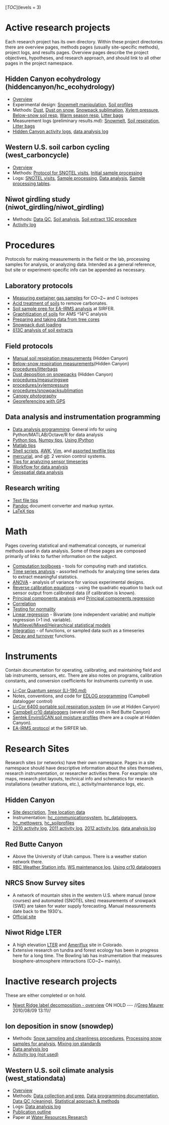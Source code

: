 [_TOC_](levels = 3)

# Active research projects

Each research project has its own directory. Within these
project directories there are overview pages, methods pages (usually
site-specific methods), project logs, and results pages. Overview pages
describe the project objectives, hypotheses, and research approach, and
should link to all other pages in the project namespace.

## Hidden Canyon ecohydrology (hiddencanyon/hc_ecohydrology)

* [Overview](hiddencanyon/hc_overview.md)
* Experimental design: [Snowmelt manipulation](hiddencanyon/hc_snowmeltdesign.md), [Soil profiles](hiddencanyon/hc_soilprofiles.md)
* Methods: [Dust](westerndust.md), [Dust on snow](procedures/proc_dustonsnow.md), [Snowpack sublimation](procedures/proc_snowpacksublimation.md), [Xylem pressure](procedures/proc_xylempressure.md), [Below-snow soil resp](procedures/proc_belowsnow_soilresp.md), [Warm season resp](procedures/proc_manual_soilresp.md), [Litter bags](procedures/proc_litterbags.md)
* Measurement logs (preliminary results.md): [Snowmelt](hiddencanyon/hc_snowmeltlog_1.md), [Soil respiration](hiddencanyon/hc_soilresplog_1.md), [Litter bags](hiddencanyon/hc_litterbaglog_1.md)
* [Hidden Canyon activity logs](hiddencanyon/hc_sitedescription.md), [data
analysis log](hiddencanyon/hc_analysislog_1.md)

## Western U.S. soil carbon cycling (west_carboncycle)

* [Overview](snotelC/snotelC_overview.md)
* Methods: [Protocol for SNOTEL visits](snotelC/snotelC_fieldprotocol.md), [Initial sample processing](snotelC/snotelC_sampleprocessing.md)
* Logs: [SNOTEL visits](snotelC/snotelC_log1.md), [Sample processing](snotelC/snotelC_sampleprocessinglog_1.md), [Data analysis](snotelC/snotelC_analysislog_1.md), [Sample processing tables](snotelC/snotelC_sampletables.md).

## Niwot girdling study (niwot_girdling/niwot_girdling)

* Methods: [Data QC](niwot_girdling/niwot_data_qc.md), [Soil analysis](niwot_girdling/niwot_soilanalysis.md), [Soil extract 13C procedure](procedures/proc_soilextract_13c.md)
* [Activity log](niwot_girdling/niwot_activitylog_1.md)

# Procedures

Protocols for making measurements in the field or the lab, processing
samples for analysis, or analyzing data. Intended as a general
reference, but site or experiment-specific info can be appended as
necessary.

## Laboratory protocols

* [Measuring exetainer gas samples](procedures/proc_exetainer_co2.md) for CO~2~ and C isotopes
* [Acid treatment of soils](procedures/proc_soilacidtreatment.md) to remove carbonates.
* [Soil sample prep for EA-IRMS analysis](procedures/proc_ea-irms_soilprep.md) at SIRFER.
* [Graphitization of soils](procedures/proc_14c_graphitization.md) for AMS ^14^C analysis
* [Preparing and taking data from tree cores](procedures/proc_treecores.md)
* [Snowpack dust loading](procedures/proc_snowpackdustloading.md)
* [δ13C analysis of soil extracts](procedures/proc_soilextract_13c.md)

## Field protocols

* [Manual soil respiration measurements](procedures/proc_manual_soilresp.md) (Hidden Canyon)
* [Below-snow respiration measurements](procedures/proc_belowsnow_soilresp.md)(Hidden Canyon)
* [procedures/litterbags](procedures/proc_litterbags.md)
* [Dust deposition on snowpacks](procedures/proc_dustonsnow.md) (Hidden Canyon)
* [procedures/measuringswe](procedures/proc_measuringswe.md)
* [procedures/xylempressure](procedures/proc_xylempressure.md)
* [procedures/snowpacksublimation](procedures/proc_snowpacksublimation.md)
* [Canopy photography](procedures/proc_canopyphotos.md)
* [Georeferencing with GPS](procedures/proc_gps.md)

## Data analysis and instrumentation programming

* [Data analysis programming](computing/comp_programming.md): General info for using Python/MATLAB/Octave/R for data analysis
* [Python tips](computing/comp_pythontips.md), [Numpy tips](computing/comp_numpytips.md), [Using IPython](computing/comp_ipython.md)
* [Matlab tips](computing/comp_matlabtips.md)
* [Shell scripts](computing/comp_shellscripts.md), [AWK](computing/comp_awk.md), [Vim](computing/comp_vimtips.md), and [assorted textfile tips](computing/comp_textfiles.md)
* [mercurial](computing/comp_mercurial.md), and [git](computing/comp_git.md): 2 version control systems.
* [Tips for analyzing sensor timeseries](computing/comp_sensordata_tips.md)
* [Workflow for data analysis](computing/comp_data_analysis_workflow.md)
* [Geospatial data analysis](computing/comp_geospatial.md)

## Research writing

* [Text file tips](computing/comp_textfiles.md)
* [Pandoc](computing/comp_pandoc.md) document converter and markup syntax.
* [LaTeX tips](computing/comp_latextips.md)

# Math

Pages covering statistical and mathematical concepts, or numerical
methods used in data analysis. Some of these pages are composed
primarily of links to further information on the subject.

* [Computation toolboxes](math/math_toolboxes.md) - tools for computing math and statistics.
* [Time series analysis](math/math_timeseries.md) - assorted methods for analyzing time series data to extract meaningful statistics.
* [ANOVA](math/math_anova.md) - analysis of variance for various experimental designs.
* [Reverse calibration equations](math/math_quadratic_eq_calib.md) - using the quadratic equation to back out sensor output from calibrated data (if calibration is known).
* [Principal components analysis](math/math_pca.md) and [Principal components regression](math/math_pcr)
* [Correlation](math/math_correlation.md)
* [Testing for normality](math/math_normalitytests.md)
* [Linear regression](math/math_linear_regression.md) - Bivariate (one independent variable) and multiple regression (>1 ind. variable).
* [ Multilevel/Mixed/Heirarchical statistical models](math/math_multilevel_models.md)
* [Integration](math/math_integration.md) - of functions, or sampled data such as a timeseries
* [Decay and turnover](math/math_decay_turnover.md) functions.

# Instruments

Contain documentation for operating, calibrating, and maintaining field
and lab instruments, sensors, etc. There are also notes on programs,
calibration constants, and conversion coefficients for instruments
currently in use.

* [Li-Cor Quantum sensor (LI-190.md)](instruments/inst_li-190.md)
* Notes, conventions, and code for [EDLOG programming](instruments/inst_edlog.md) (Campbell datalogger control)
* [Li-Cor 6400 portable soil respiration system](instruments/inst_li-6400.md) (in use at Hidden Canyon)
* [Campbell cr10 dataloggers](instruments/inst_cr10dataloggers.md) (several old ones in Red Butte Canyon)
* [Sentek EnviroSCAN soil moisture profiles](instruments/inst_sentek_enviroscan.md) (there are a couple at Hidden Canyon).
* [EA-IRMS protocol](instruments/inst_ea-irms_sirfer.md) at the SIRFER lab.

# Research Sites

Research sites (or networks) have their own namespace. Pages in a site
namespace should have descriptive information about the sites
themselves, research instrumentation, or researcher activities there.
For example: site maps, research plot layouts, technical info and
schematics for research installations (weather stations, etc.),
activity/maintenance logs, etc.

## Hidden Canyon

* [Site description](hiddencanyon/hc_sitedescription.md), [Tree location data](hiddencanyon/hc_trees.md)
* Instrumentation: [hc_communicationsystem](hiddencanyon/hc_communicationsystem.md), [hc_dataloggers](hiddencanyon/hc_dataloggers.md), [hc_mettowers](hiddencanyon/hc_mettowers.md), [hc_soilprofiles](hiddencanyon/hc_soilprofiles.md) 
* [2010 activity log](hiddencanyon/hc_2010_log.md), [2011 activity log](hiddencanyon/hc_2011_log.md), [2012 activity log](hiddencanyon/hc_2012_log.md), [data analysis log](hiddencanyon/hc_analysislog_1.md)

## Red Butte Canyon

* Above the University of Utah campus. There is a weather station network there.
* [RBC Weather Station info](redbutte/rb_weatherstations.md), [WS maintenance log](redbutte/rb_weather_log.md), [Using cr10 dataloggers](instruments/inst_cr10dataloggers.md)

## NRCS Snow Survey sites

* A network of mountain sites in the western U.S. where manual (snow courses) and automated (SNOTEL sites) measurements of snowpack (SWE) are taken for water supply forecasting. Manual measurements date back to the 1930's.
* [Official site](http://www.wcc.nrcs.usda.gov/)

## Niwot Ridge LTER

* A high elevation [LTER](http://www.lternet.edu/) and [Ameriflux](http://public.ornl.gov/ameriflux/) site in Colorado.
* Extensive research on tundra and forest ecology has been in progress here for a long time. The Bowling lab has instrumentation that measures biosphere-atmosphere interactions (CO~2~ mainly).

# Inactive research projects

These are either completed or on hold.

* [ Niwot Ridge label decomposition - overview](niwot_girdling/niwot_labeldecomp_overview.md) ON HOLD --- //[Greg Maurer](primaryproductivity@gmail.com) 2010/08/09 13:11//

## Ion deposition in snow (snowdep)

* Methods: [Snow sampling and cleanliness procedures](wasatchsnowdep/snowdep_sampling.md), [Processing snow samples for analysis](wasatchsnowdep/snowdep_labprocessing.md), [Mixing ion standards](wasatchsnowdep/snowdep_standards.md)
* [Data analysis log](wasatchsnowdep/snowdep_analysislog_1.md)
* [Activity log (not used)](wasatchsnowdep/snowdep_activitylog_1.md)

## Western U.S. soil climate analysis (west_stationdata)

* [Overview](soilclim/soilclim_overview.md)
* Methods: [Data collection and prep](soilclim/soilclim_data.md), [Data programming
documentation](soilclim/soilclim_programdocs.md), [Data QC (cleaning)](soilclim/soilclim_data_qc.md), [Statistical approach & methods](soilclim/soilclim_statistics.md)
* Logs: [Data analysis log](soilclim/soilclim_analysislog_1.md)
* [Publication outline](soilclim/soilclim_publicationoutline.md)
* Paper at [Water Resources Research](http://dx.doi.org/10.1002/2013WR014452)
